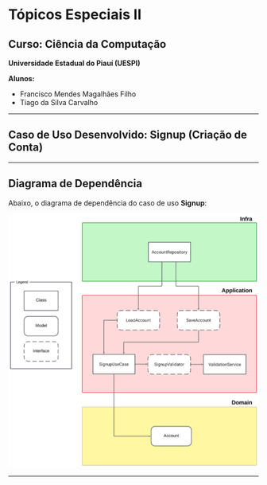 # Tópicos Especiais II

## Curso: Ciência da Computação  
**Universidade Estadual do Piauí (UESPI)**  

**Alunos:**  
- Francisco Mendes Magalhães Filho  
- Tiago da Silva Carvalho  

---

## Caso de Uso Desenvolvido: **Signup (Criação de Conta)**  


---

## Diagrama de Dependência  

Abaixo, o diagrama de dependência do caso de uso **Signup**:  

![use case diagram sign up](docs/diagram.png)

---
